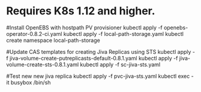 
# Requires K8s 1.12 and higher. 

#Install OpenEBS with hostpath PV provisioner
kubectl apply -f openebs-operator-0.8.2-ci.yaml 
kubectl apply -f local-path-storage.yaml
kubectl create namespace local-path-storage

#Update CAS templates for creating Jiva Replicas using STS
kubectl apply -f jiva-volume-create-putreplicasts-default-0.8.1.yaml
kubectl apply -f jiva-volume-create-sts-0.8.1.yaml
kubectl apply -f sc-jiva-sts.yaml

#Test new new jiva replica
kubectl apply -f pvc-jiva-sts.yaml 
kubectl exec -it busybox /bin/sh

